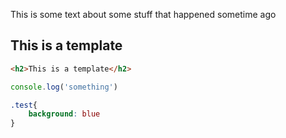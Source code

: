 
This is some text about some stuff that happened sometime ago

<h2>This is a template</h2>

~~~html
<h2>This is a template</h2>
~~~

~~~js
console.log('something')
~~~

~~~css
.test{ 
    background: blue
}
~~~